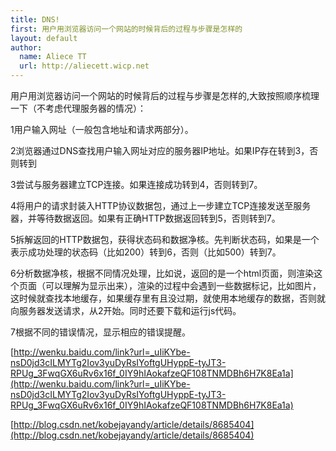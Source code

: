 ```yaml
---
title: DNS!
first: 用户用浏览器访问一个网站的时候背后的过程与步骤是怎样的
layout: default
author:
  name: Aliece TT
  url: http://aliecett.wicp.net
---
```


用户用浏览器访问一个网站的时候背后的过程与步骤是怎样的,大致按照顺序梳理一下（不考虑代理服务器的情况）：

1用户输入网址（一般包含地址和请求两部分）。

2浏览器通过DNS查找用户输入网址对应的服务器IP地址。如果IP存在转到3，否则转到

3尝试与服务器建立TCP连接。如果连接成功转到4，否则转到7。

4将用户的请求封装入HTTP协议数据包，通过上一步建立TCP连接发送至服务器，并等待数据返回。如果有正确HTTP数据返回转到5，否则转到7。

5拆解返回的HTTP数据包，获得状态码和数据净核。先判断状态码，如果是一个表示成功处理的状态码（比如200）转到6，否则（比如500）转到7。

6分析数据净核，根据不同情况处理，比如说，返回的是一个html页面，则渲染这个页面（可以理解为显示出来），渲染的过程中会遇到一些数据标记，比如图片，这时候就查找本地缓存，如果缓存里有且没过期，就使用本地缓存的数据，否则就向服务器发送请求，从2开始。同时还要下载和运行js代码。

7根据不同的错误情况，显示相应的错误提醒。

[http://wenku.baidu.com/link?url=_uIiKYbe-nsD0jd3cILMYTg2Iov3yuDyRsIYoftgUHyppE-tyJT3-RPUg_3FwqGX6uRv6x16f_0IY9hIAokafzeQF108TNMDBh6H7K8Ea1a](http://wenku.baidu.com/link?url=_uIiKYbe-nsD0jd3cILMYTg2Iov3yuDyRsIYoftgUHyppE-tyJT3-RPUg_3FwqGX6uRv6x16f_0IY9hIAokafzeQF108TNMDBh6H7K8Ea1a)

[http://blog.csdn.net/kobejayandy/article/details/8685404](http://blog.csdn.net/kobejayandy/article/details/8685404)
